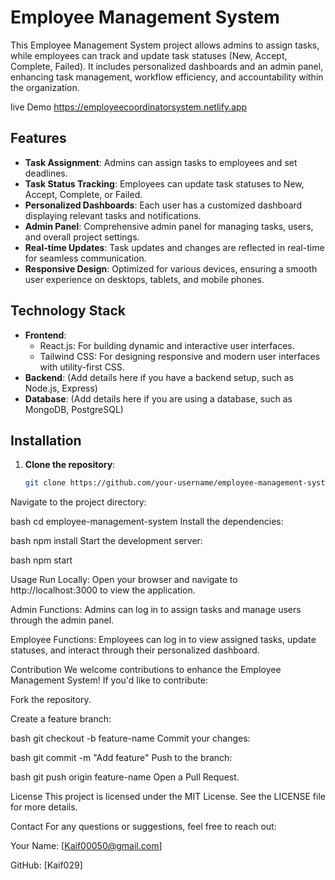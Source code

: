 # Employee Management System

This Employee Management System project allows admins to assign tasks, while employees can track and update task statuses (New, Accept, Complete, Failed). It includes personalized dashboards and an admin panel, enhancing task management, workflow efficiency, and accountability within the organization.

live Demo
https://employeecoordinatorsystem.netlify.app

## Features
- **Task Assignment**: Admins can assign tasks to employees and set deadlines.
- **Task Status Tracking**: Employees can update task statuses to New, Accept, Complete, or Failed.
- **Personalized Dashboards**: Each user has a customized dashboard displaying relevant tasks and notifications.
- **Admin Panel**: Comprehensive admin panel for managing tasks, users, and overall project settings.
- **Real-time Updates**: Task updates and changes are reflected in real-time for seamless communication.
- **Responsive Design**: Optimized for various devices, ensuring a smooth user experience on desktops, tablets, and mobile phones.

## Technology Stack
- **Frontend**:
  - React.js: For building dynamic and interactive user interfaces.
  - Tailwind CSS: For designing responsive and modern user interfaces with utility-first CSS.
- **Backend**: (Add details here if you have a backend setup, such as Node.js, Express)
- **Database**: (Add details here if you are using a database, such as MongoDB, PostgreSQL)

## Installation
1. **Clone the repository**:
   ```bash
   git clone https://github.com/your-username/employee-management-system.git

Navigate to the project directory:

bash
cd employee-management-system
Install the dependencies:

bash
npm install
Start the development server:

bash
npm start


Usage
Run Locally: Open your browser and navigate to http://localhost:3000 to view the application.

Admin Functions: Admins can log in to assign tasks and manage users through the admin panel.

Employee Functions: Employees can log in to view assigned tasks, update statuses, and interact through their personalized dashboard.

Contribution
We welcome contributions to enhance the Employee Management System! If you'd like to contribute:

Fork the repository.

Create a feature branch:

bash
git checkout -b feature-name
Commit your changes:

bash
git commit -m "Add feature"
Push to the branch:

bash
git push origin feature-name
Open a Pull Request.

License
This project is licensed under the MIT License. See the LICENSE file for more details.

Contact
For any questions or suggestions, feel free to reach out:

Your Name: [Kaif00050@gmail.com]

GitHub: [Kaif029]

